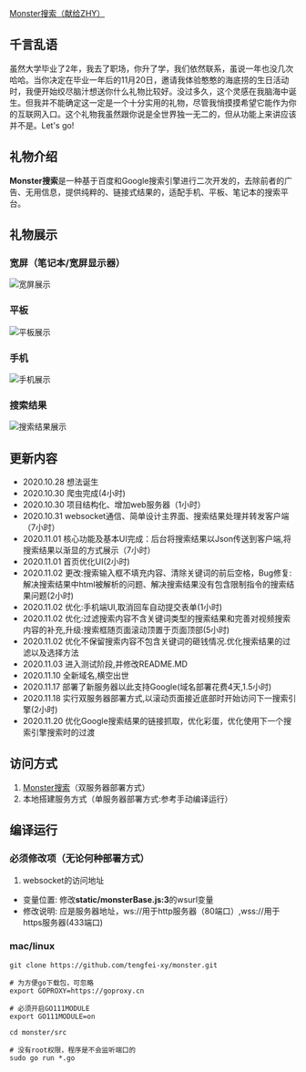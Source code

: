 [Monster搜索（献给ZHY）](https://monsters.vip)

## 千言乱语

虽然大学毕业了2年，我去了职场，你升了学，我们依然联系，虽说一年也没几次哈哈。当你决定在毕业一年后的11月20日，邀请我体验憨憨的海底捞的生日活动时，我便开始绞尽脑汁想送你什么礼物比较好。没过多久，这个灵感在我脑海中诞生。但我并不能确定这一定是一个十分实用的礼物，尽管我悄摸摸希望它能作为你的互联网入口。这个礼物我虽然跟你说是全世界独一无二的，但从功能上来讲应该并不是。Let's go!

## 礼物介绍

**Monster搜索**是一种基于百度和Google搜索引擎进行二次开发的，去除前者的广告、无用信息，提供纯粹的、链接式结果的，适配手机、平板、笔记本的搜索平台。

## 礼物展示
### 宽屏（笔记本/宽屏显示器）
![宽屏展示](https://raw.githubusercontent.com/tengfei-xy/resources/master/monster/Monster%E6%90%9C%E7%B4%A2-%E5%AE%BD%E5%B1%8F.png)

### 平板
![平板展示](https://raw.githubusercontent.com/tengfei-xy/resources/master/monster/Monster%E6%90%9C%E7%B4%A2-%E5%B9%B3%E6%9D%BF%E5%B1%95%E7%A4%BA.jpg)

### 手机
![手机展示](https://raw.githubusercontent.com/tengfei-xy/resources/master/monster/Mosnter%E6%90%9C%E7%B4%A2-%E6%89%8B%E6%9C%BA%E7%AB%AF%E5%B1%95%E7%A4%BA.jpg)

### 搜索结果
![搜索结果展示](https://raw.githubusercontent.com/tengfei-xy/resources/master/monster/Monster%E6%90%9C%E7%B4%A2-%E6%90%9C%E7%B4%A2%E7%BB%93%E6%9E%9C%E5%B1%95%E7%A4%BA.png)

## 更新内容
- 2020.10.28 想法诞生
- 2020.10.30 爬虫完成(4小时)
- 2020.10.30 项目结构化、增加web服务器（1小时）
- 2020.10.31 websocket通信、简单设计主界面、搜索结果处理并转发客户端（7小时）
- 2020.11.01 核心功能及基本UI完成：后台将搜索结果以Json传送到客户端,将搜索结果以渐显的方式展示（7小时）
- 2020.11.01 首页优化UI(2小时)
- 2020.11.02 更改:搜索输入框不填充内容、清除关键词的前后空格，Bug修复:解决搜索结果中html被解析的问题、解决搜索结果没有包含限制指令的搜索结果问题(2小时)
- 2020.11.02 优化:手机端UI,取消回车自动提交表单(1小时)
- 2020.11.02 优化:过滤搜索内容不含关键词类型的搜索结果和完善对视频搜索内容的补充,升级:搜索框随页面滚动顶置于页面顶部(5小时)
- 2020.11.02 优化不保留搜索内容不包含关键词的砸钱情况.优化搜索结果的过滤以及选择方法
- 2020.11.03 进入测试阶段,并修改README.MD
- 2020.11.10 全新域名,横空出世
- 2020.11.17 部署了新服务器以此支持Google(域名部署花费4天,1.5小时)
- 2020.11.18 实行双服务器部署方式,以滚动页面接近底部时开始访问下一搜索引擎(2小时)
- 2020.11.20 优化Google搜索结果的链接抓取，优化彩蛋，优化使用下一个搜索引擎搜索时的过渡

## 访问方式
1. [Monster搜索](https://monsters.vip)（双服务器部署方式）
2. 本地搭建服务方式（单服务器部署方式:参考手动编译运行）


## 编译运行

### 必须修改项（无论何种部署方式）
1. websocket的访问地址
- 变量位置: 修改**static/monsterBase.js:3**的wsurl变量
- 修改说明: 应是服务器地址，ws://用于http服务器（80端口）,wss://用于https服务器(433端口)


### mac/linux
```
git clone https://github.com/tengfei-xy/monster.git

# 为方便go下载包，可忽略
export GOPROXY=https://goproxy.cn

# 必须开启GO111MODULE
export GO111MODULE=on

cd monster/src

# 没有root权限，程序是不会监听端口的
sudo go run *.go
```
